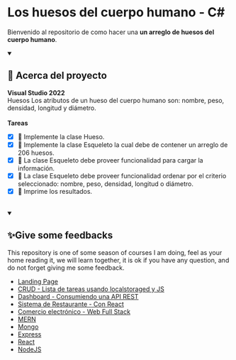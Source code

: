 # Los huesos del cuerpo humano - C#
Bienvenido al repositorio de como hacer una <b>un arreglo de huesos del cuerpo humano</b>.
<br>

<details open="">
  <summary><h2>🚀 Acerca del proyecto</h2></summary>
<p dir="auto"> 
<b>Visual Studio 2022</b>
<br>
Huesos Los atributos de un hueso del cuerpo humano son: nombre, peso, densidad, longitud y diámetro. 
<br><br>
<b>Tareas</b>

- [x] 📁 Implemente la clase Hueso.
  <br>
- [x] 📁 Implemente la clase Esqueleto la cual debe de contener un arreglo de 206 huesos.
  <br>
- [x] 📁 La clase Esqueleto debe proveer funcionalidad para cargar la información. 
  <br>
- [x] 📁 La clase Esqueleto debe proveer funcionalidad ordenar por el criterio seleccionado: nombre, peso, densidad, longitud o diámetro. 
  <br>
- [x] 📁 Imprime los resultados.
  <br><br>
</p>
</details>


<details open="">
  <summary><h2>✨Give some feedbacks</h2></summary>
<p dir="auto">
  This repository is one of some season of courses I am doing, feel as your home reading it, we will learn together, it is ok if you have any question, and do not forget giving me some feedback.
  </br>
  <ul>
    <li><a href="https://github.com/EdwinCruz13/LandingPage/">Landing Page</a></li>
    <li><a href="https://github.com/EdwinCruz13/Ucamp-Crud">CRUD - Lista de tareas usando localstoraged y JS</a></li>
    <li><a href="https://github.com/EdwinCruz13/Ucamp-Dashboard/">Dashboard - Consumiendo una API REST</a></li>
    <li><a href="https://github.com/EdwinCruz13/Ucamp-Restaurant">Sistema de Restaurante - Con React</a></li>
    <li><a href="https://github.com/EdwinCruz13/Ucamp-Ecommerce">Comercio electrónico - Web Full Stack</a></li>
    <li><a href="https://github.com/EdwinCruz13/MERN">MERN</a></li>
    <li><a href="#">Mongo</a></li>
    <li><a href="#">Express</a></li>
    <li><a href="#">React</a></li>
    <li><a href="https://github.com/EdwinCruz13/NodeJS-Lesson">NodeJS </a></li>
  </ul>

</p>
</details>
